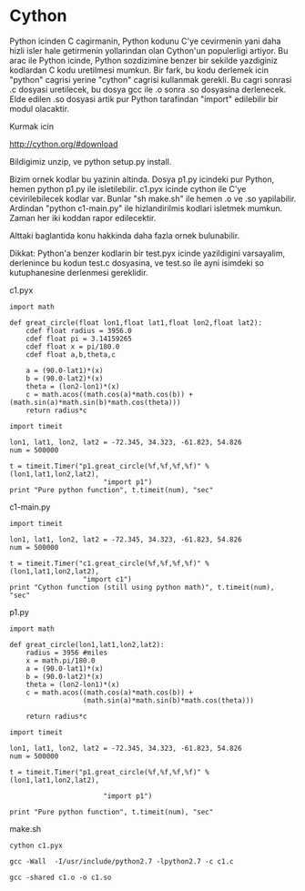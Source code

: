 # Cython

Python icinden C cagirmanin, Python kodunu C'ye cevirmenin yani daha
hizli isler hale getirmenin yollarindan olan Cython'un populerligi
artiyor. Bu arac ile Python icinde, Python sozdizimine benzer bir
sekilde yazdiginiz kodlardan C kodu uretilmesi mumkun. Bir fark, bu
kodu derlemek icin "python" cagrisi yerine "cython" cagrisi kullanmak
gerekli. Bu cagri sonrasi .c dosyasi uretilecek, bu dosya gcc ile .o
sonra .so dosyasina derlenecek. Elde edilen .so dosyasi artik pur
Python tarafindan "import" edilebilir bir modul olacaktir.

Kurmak icin

http://cython.org/#download

Bildigimiz unzip, ve python setup.py install.

Bizim ornek kodlar bu yazinin altinda. Dosya p1.py icindeki pur
Python, hemen python p1.py ile isletilebilir. c1.pyx icinde cython ile
C'ye cevirilebilecek kodlar var. Bunlar "sh make.sh" ile hemen .o ve
.so yapilabilir. Ardindan "python c1-main.py" ile hizlandirilmis
kodlari isletmek mumkun. Zaman her iki koddan rapor edilecektir.

Alttaki baglantida konu hakkinda daha fazla ornek bulunabilir.

Dikkat: Python'a benzer kodlarin bir test.pyx icinde yazildigini
varsayalim, derlenince bu kodun test.c dosyasina, ve test.so ile ayni
isimdeki so kutuphanesine derlenmesi gereklidir.

c1.pyx

```
import math

def great_circle(float lon1,float lat1,float lon2,float lat2):
    cdef float radius = 3956.0
    cdef float pi = 3.14159265
    cdef float x = pi/180.0
    cdef float a,b,theta,c

    a = (90.0-lat1)*(x)
    b = (90.0-lat2)*(x)
    theta = (lon2-lon1)*(x)
    c = math.acos((math.cos(a)*math.cos(b)) + (math.sin(a)*math.sin(b)*math.cos(theta)))
    return radius*c
```

```
import timeit  

lon1, lat1, lon2, lat2 = -72.345, 34.323, -61.823, 54.826
num = 500000

t = timeit.Timer("p1.great_circle(%f,%f,%f,%f)" % (lon1,lat1,lon2,lat2),
                       "import p1")
print "Pure python function", t.timeit(num), "sec"
```

c1-main.py

```
import timeit

lon1, lat1, lon2, lat2 = -72.345, 34.323, -61.823, 54.826
num = 500000

t = timeit.Timer("c1.great_circle(%f,%f,%f,%f)" % (lon1,lat1,lon2,lat2),
                  "import c1")
print "Cython function (still using python math)", t.timeit(num), "sec"
```


p1.py


```
import math

def great_circle(lon1,lat1,lon2,lat2):
    radius = 3956 #miles
    x = math.pi/180.0
    a = (90.0-lat1)*(x)
    b = (90.0-lat2)*(x)
    theta = (lon2-lon1)*(x)
    c = math.acos((math.cos(a)*math.cos(b)) +
                  (math.sin(a)*math.sin(b)*math.cos(theta)))

    return radius*c
```


```
import timeit  

lon1, lat1, lon2, lat2 = -72.345, 34.323, -61.823, 54.826
num = 500000

t = timeit.Timer("p1.great_circle(%f,%f,%f,%f)" % (lon1,lat1,lon2,lat2),

                       "import p1")

print "Pure python function", t.timeit(num), "sec"
```


make.sh

```
cython c1.pyx

gcc -Wall  -I/usr/include/python2.7 -lpython2.7 -c c1.c

gcc -shared c1.o -o c1.so
```







